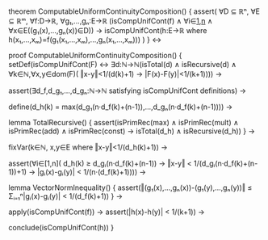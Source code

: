 theorem ComputableUniformContinuityComposition() {
  assert(
    ∀D ⊆ ℝⁿ, ∀E ⊆ ℝᵐ, ∀f:D→ℝ, ∀g₁,...,gₙ:E→ℝ
    (isCompUnifCont(f) ∧ 
     ∀i∈[1,n](isCompUnifCont(gᵢ)) ∧
     ∀x∈E((g₁(x),...,gₙ(x))∈D)) →
    isCompUnifCont(h:E→ℝ where h(x₁,...,xₘ)=f(g₁(x₁,...,xₘ),...,gₙ(x₁,...,xₘ)))
  )
} ↔

proof ComputableUniformContinuityComposition() {
  setDef(isCompUnifCont(F) ↔ 
    ∃d:ℕ→ℕ(isTotal(d) ∧ isRecursive(d) ∧
    ∀k∈ℕ,∀x,y∈dom(F)(
      ‖x-y‖<1/(d(k)+1) → |F(x)-F(y)|<1/(k+1)))) →
  
  assert(∃d_f,d_g₁,...,d_gₙ:ℕ→ℕ satisfying isCompUnifCont definitions) →

  define(d_h(k) = max(d_g₁(n·d_f(k)+(n-1)),...,d_gₙ(n·d_f(k)+(n-1)))) →

  lemma TotalRecursive() {
    assert(isPrimRec(max) ∧ isPrimRec(mult) ∧ isPrimRec(add) ∧
           isPrimRec(const) → isTotal(d_h) ∧ isRecursive(d_h))
  } →

  fixVar(k∈ℕ, x,y∈E where ‖x-y‖<1/(d_h(k)+1)) →
  
  assert(∀i∈[1,n](
    d_h(k) ≥ d_gᵢ(n·d_f(k)+(n-1)) →
    ‖x-y‖ < 1/(d_gᵢ(n·d_f(k)+(n-1))+1) →
    |gᵢ(x)-gᵢ(y)| < 1/(n·(d_f(k)+1)))) →

  lemma VectorNormInequality() {
    assert(‖(g₁(x),...,gₙ(x))-(g₁(y),...,gₙ(y))‖ ≤ 
           Σᵢ₌₁ⁿ|gᵢ(x)-gᵢ(y)| < 1/(d_f(k)+1))
  } →

  apply(isCompUnifCont(f)) →
  assert(|h(x)-h(y)| < 1/(k+1)) →
  
  conclude(isCompUnifCont(h))
}